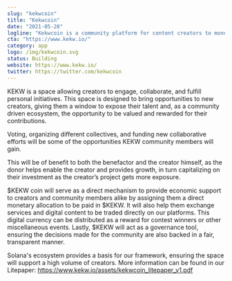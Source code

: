 ```yaml
---
slug: "kekwcoin"
title: "Kekwcoin"
date: "2021-05-28"
logline: "Kekwcoin is a community platform for content creators to monetize their artwork and get financial support from investors."
cta: "https://www.kekw.io/"
category: app
logo: /img/kekwcoin.svg
status: Building
website: https://www.kekw.io/
twitter: https://twitter.com/kekwcoin
---
```


KEKW is a space allowing creators to engage, collaborate, and fulfill personal initiatives. This space is designed to bring opportunities to new creators, giving them a window to expose their talent and, as a community driven ecosystem, the opportunity to be valued and rewarded for their contributions.

Voting, organizing different collectives, and funding new collaborative efforts will be some of the opportunities KEKW community members will gain.

This will be of benefit to both the benefactor and the creator himself, as the donor helps enable the creator and provides growth, in turn capitalizing on their investment as the creator’s project
gets more exposure.

$KEKW coin will serve as a direct mechanism to provide economic support to creators and community members alike by assigning them a direct monetary allocation to be paid in $KEKW. It
will also help them exchange services and digital content to be traded directly on our platforms. This
digital currency can be distributed as a reward for contest winners or other miscellaneous events. Lastly, $KEKW will act as a governance tool, ensuring the decisions made for the community are also backed in a fair, transparent manner.

Solana's ecosystem provides a basis for our framework, ensuring the space will support a high volume of creators. More information can be found in our Litepaper: https://www.kekw.io/assets/kekwcoin_litepaper_v1.pdf
